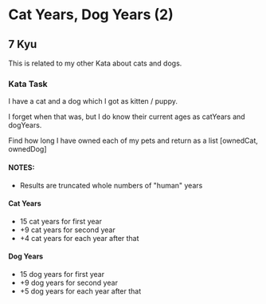 # Cat Years, Dog Years (2)
## 7 Kyu

This is related to my other Kata about cats and dogs.

### Kata Task

I have a cat and a dog which I got as kitten / puppy.

I forget when that was, but I do know their current ages as catYears and dogYears.

Find how long I have owned each of my pets and return as a list [ownedCat, ownedDog]

#### NOTES:
- Results are truncated whole numbers of "human" years

#### Cat Years
- 15 cat years for first year
- +9 cat years for second year
- +4 cat years for each year after that

#### Dog Years
- 15 dog years for first year
- +9 dog years for second year
- +5 dog years for each year after that
